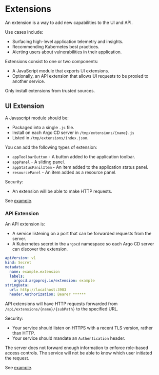 # Extensions

An extension is a way to add new capabilities to the UI and API.

Use cases include:

* Surfacing high-level application telemetry and insights.
* Recommending Kubernetes best practices.
* Alerting users about vulnerabilities in their application.

Extensions consist to one or two components:

* A JavaScript module that exports UI extensions.
* Optionally, an API extension that allows UI requests to be proxied to another service.

Only install extensions from trusted sources.

## UI Extension

A Javascript module should be:

* Packaged into a single `.js` file.
* Install on each Argo CD server in `/tmp/extensions/{name}.js`
* Listed in `/tmp/extensions/index.json`.

You can add the following types of extension:

* `appToolbarButton` - A button added to the application toolbar.
* `appPanel` - A sliding panel.
* `appStatusPanilItem` - An item added to the application status panel.
* `resourcePanel` - An item added as a resource panel.

Security:

* An extension will be able to make HTTP requests.

See [example](https://github.com/argoproj-labs/argocd-example-extension).

### API Extension

An API extension is:

* A service listening on a port that can be forwarded requests from the server.
* A Kubernetes secret in the `argocd` namespace so each Argo CD server can discover the extension.

```yaml
apiVersion: v1
kind: Secret
metadata:
  name: example.extension
  labels:
    argocd.argoproj.io/extension: example
stringData:
  url: http://localhost:3983
  header.Authorization: Bearer ******
  ```

API extensions will have HTTP requests forwarded from `/api/extensions/{name}/{subPath}` to the specified URL.

Security:

* Your service should listen on HTTPS with a recent TLS version, rather than HTTP.
* Your service should mandate an `Authentication` header.

The server does not forward enough information to enforce role-based access controls. The service will not be able to
know which user initiated the request.

See [example](https://github.com/argoproj-labs/argocd-example-extension).